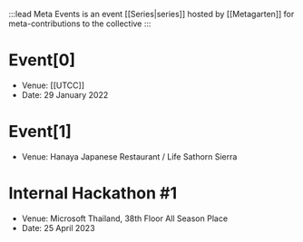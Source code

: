 :::lead
Meta Events is an event [[Series|series]] hosted by [[Metagarten]] for meta-contributions to the collective
:::

# Event[0]
- Venue: [[UTCC]]
- Date: 29 January 2022

# Event[1]
- Venue: Hanaya Japanese Restaurant / Life Sathorn Sierra

# Internal Hackathon #1
- Venue: Microsoft Thailand, 38th Floor All Season Place
- Date: 25 April 2023